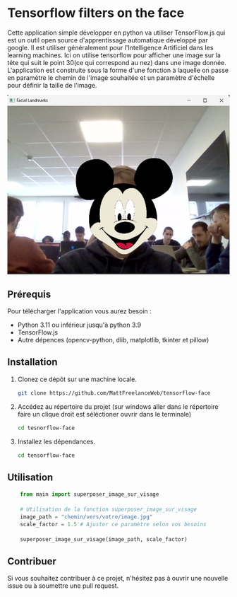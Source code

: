 # Tensorflow filters on the face
Cette application simple développer en python va utiliser TensorFlow.js qui est un outil open source d'apprentissage automatique développé par google. Il est utiliser généralement pour l'Intelligence Artificiel dans les learning machines. Ici on utilise tensorflow pour afficher une image sur la tête qui suit le point 30(ce qui correspond au nez) dans une image donnée. L'application est construite sous la forme d'une fonction à laquelle on passe en paramètre le chemin de l'image souhaitée et un paramètre d'échelle pour définir la taille de l'image.

![](test.png)

## Prérequis
Pour télécharger l'application  vous aurez besoin :
- Python 3.11 ou inférieur jusqu'à python 3.9
- TensorFlow.js
- Autre dépences (opencv-python, dlib, matplotlib, tkinter et pillow)

## Installation
1. Clonez ce dépôt sur une machine locale.
    ```bash
    git clone https://github.com/MattFreelanceWeb/tensorflow-face
    ```
2. Accédez au répertoire du projet (sur windows aller dans le répertoire faire un clique droit est séléctioner ouvrir dans le terminale)
    ```bash
    cd tesnorflow-face
    ```

3. Installez les dépendances.
    ```bash
    cd tensorflow-face
    ```

## Utilisation
```python
    from main import superposer_image_sur_visage

    # Utilisation de la fonction superposer_image_sur_visage
    image_path = "chemin/vers/votre/image.jpg"
    scale_factor = 1.5 # Ajuster ce paramètre selon vos besoins

    superposer_image_sur_visage(image_path, scale_factor)
```
## Contribuer
Si vous souhaitez contribuer à ce projet, n'hésitez pas à ouvrir une nouvelle issue ou à soumettre une pull request.